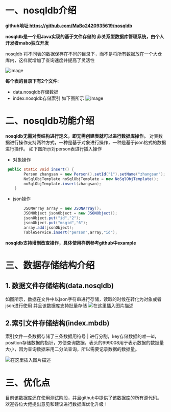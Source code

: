 


# 一、nosqldb介绍
**github地址   https://github.com/MaBo2420935619/nosqldb**

**nosqldb是一个用Java实现的基于文件存储的 非关系型数据库管理系统，由个人开发者mabo独立开发**

nosqldb 将不同表的数据保存在不同的目录下，而不是将所有数据放在一个大仓库内，这样就增加了查询速度并提高了灵活性

![image](https://img-blog.csdnimg.cn/img_convert/c5df7e16c7df2f26bf6ed10c93c1bb80.png)


**每个表的目录下有2个文件:**

 - data.nosqldb存储数据
 - index.nosqldb存储索引
如下图所示
![image](https://img-blog.csdnimg.cn/c15b0fe322a342f18e598e3f7da57228.png)




# 二、nosqldb功能介绍
**nosqldb无需对表结构进行定义，即无需创建表就可以进行数据库操作。**
对表数据进行操作支持两种方式，一种是基于对象进行操作，一种是基于json格式的数据进行操作。
如下图所示对person表进行插入操作

 - 对象操作

```java
 public static void insert() {
        Person zhangsan = new Person().setId("1").setName("zhangsan");
        NoSqlObjTemplate noSqlObjTemplate = new NoSqlObjTemplate();
        noSqlObjTemplate.insert(zhangsan);
    }
```

 - json操作

```java
 		JSONArray array = new JSONArray();
        JSONObject jsonObject = new JSONObject();
        jsonObject.put("id","2");
        jsonObject.put("msgid","6");
        array.add(jsonObject);
        TableService.insert("person",array,"id");
```

**nosqldb支持增删改查操作，具体使用样例参考github中example**

# 三、数据存储结构介绍

## 1. 数据文件存储结构(data.nosqldb)
如图所示，数据在文件中以json字符串进行存储，读取的时候在转化为对象或者json进行使用
并且该数据库支持批量存储
![在这里插入图片描述](https://img-blog.csdnimg.cn/e2ab4cf0995043db8f855600f08c00e2.png)


##  2.索引文件存储结构(index.mbdb)
索引文件一条数据存储了三条数据用符号 | 进行分割，key存储数据的唯一id，position存储数据的指针，方便查询数据，表头的999008用于表示数据的数据量大小，因为查询数据采用二分法查询，所以需要记录数据的数据量。

![在这里插入图片描述](https://img-blog.csdnimg.cn/e827bd6a31a34982a72ebd25cfe8012f.png)

#  三、优化点
目前该数据库还在使用测试阶段，并且github中提供了该数据库的所有源代码。
欢迎各位大佬提出意见和建议进行数据库优化升级！
